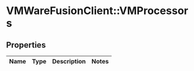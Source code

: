 # VMWareFusionClient::VMProcessors

## Properties
Name | Type | Description | Notes
------------ | ------------- | ------------- | -------------


